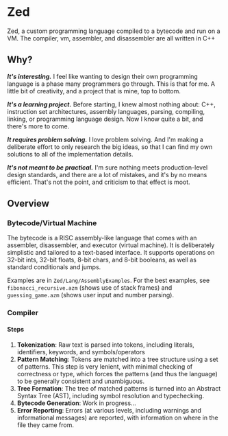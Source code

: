 # Zed
Zed, a custom programming language compiled to a bytecode and run on a VM. The compiler, vm, assembler, and disassembler are all written in C++

## Why?

***It's interesting.*** I feel like wanting to design their own programming language is a phase many programmers go through. This is that for me. A little bit of creativity, and a project that is mine, top to bottom.

***It's a learning project.*** Before starting, I knew almost nothing about: C++, instruction set architectures, assembly languages, parsing, compiling, linking, or programming language design. Now I know quite a bit, and there's more to come.

***It requires problem solving.*** I love problem solving. And I'm making a deliberate effort to only research the big ideas, so that I can find my own solutions to all of the implementation details.

***It's not meant to be practical.*** I'm sure nothing meets production-level design standards, and there are a lot of mistakes, and it's by no means efficient. That's not the point, and criticism to that effect is moot.

## Overview

### Bytecode/Virtual Machine
The bytecode is a RISC assembly-like language that comes with an assembler, disassembler, and executor (virtual machine). It is deliberately simplistic and tailored to a text-based interface. It supports operations on 32-bit ints, 32-bit floats, 8-bit chars, and 8-bit booleans, as well as standard conditionals and jumps.

Examples are in `Zed/Lang/AssemblyExamples`. For the best examples, see `fibonacci_recursive.azm` (shows use of stack frames) and `guessing_game.azm` (shows user input and number parsing).

### Compiler

#### Steps
1. **Tokenization**: Raw text is parsed into tokens, including literals, identifiers, keywords, and symbols/operators
2. **Pattern Matching**: Tokens are matched into a tree structure using a set of patterns. This step is very lenient, with minimal checking of correctness or type, which forces the patterns (and thus the language) to be generally consistent and unambiguous.
3. **Tree Formation**: The tree of matched patterns is turned into an Abstract Syntax Tree (AST), including symbol resolution and typechecking.
4. **Bytecode Generation**: Work in progress...
5. **Error Reporting**: Errors (at various levels, including warnings and informational messages) are reported, with information on where in the file they came from.